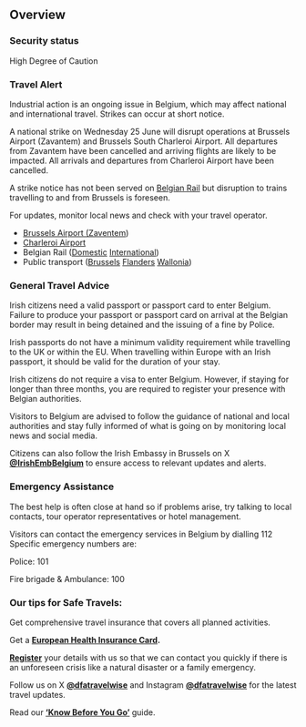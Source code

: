 ## Overview

### **Security status**

High Degree of Caution

### **Travel Alert**

Industrial action is an ongoing issue in Belgium, which may affect national and international travel. Strikes can occur at short notice.

A national strike on Wednesday 25 June will disrupt operations at Brussels Airport (Zavantem) and Brussels South Charleroi Airport. All departures from Zavantem have been cancelled and arriving flights are likely to be impacted. All arrivals and departures from Charleroi Airport have been cancelled.

A strike notice has not been served on [Belgian Rail](https://www.belgiantrain.be/en/travel-info/train-network-travel-info/strike) but disruption to trains travelling to and from Brussels is foreseen.

For updates, monitor local news and check with your travel operator.

* [Brussels Airport (Zaventem](https://www.brusselsairport.be/en/passengers))
* [Charleroi Airport](https://www.brussels-charleroi-airport.com/)
* Belgian Rail ([Domestic](https://www.belgiantrain.be/en) [International](https://www.b-europe.com/EN))
* Public transport ([Brussels](https://www.stib-mivb.be/index.htm?l=en) [Flanders](https://www.delijn.be/en/) [Wallonia](https://www.letec.be/))

### **General Travel Advice**

Irish citizens need a valid passport or passport card to enter Belgium. Failure to produce your passport or passport card on arrival at the Belgian border may result in being detained and the issuing of a fine by Police.

Irish passports do not have a minimum validity requirement while travelling to the UK or within the EU. When travelling within Europe with an Irish passport, it should be valid for the duration of your stay.

Irish citizens do not require a visa to enter Belgium. However, if staying for longer than three months, you are required to register your presence with Belgian authorities.

Visitors to Belgium are advised to follow the guidance of national and local authorities and stay fully informed of what is going on by monitoring local news and social media.

Citizens can also follow the Irish Embassy in Brussels on X [**@IrishEmbBelgium**](https://twitter.com/IrishEmbBelgium) to ensure access to relevant updates and alerts.

### **Emergency Assistance**

The best help is often close at hand so if problems arise, try talking to local contacts, tour operator representatives or hotel management.

Visitors can contact the emergency services in Belgium by dialling 112 Specific emergency numbers are:

Police: 101

Fire brigade & Ambulance: 100

### **Our tips for Safe Travels:**

Get comprehensive travel insurance that covers all planned activities.

Get a [**European Health Insurance Card**](http://www.hse.ie/eng/services/list/1/schemes/EHIC/)**.**

[**Register**](https://www.ireland.ie/en/dfa/overseas-travel/citizens-registration/) your details with us so that we can contact you quickly if there is an unforeseen crisis like a natural disaster or a family emergency.

Follow us on X [**@dfatravelwise**](https://www.twitter.com/DFATravelWise) and Instagram [**@dfatravelwise**](https://www.instagram.com/dfatravelwise/) for the latest travel updates.

Read our [**‘Know Before You Go’**](https://www.ireland.ie/en/dfa/overseas-travel/know-before-you-go/) guide.